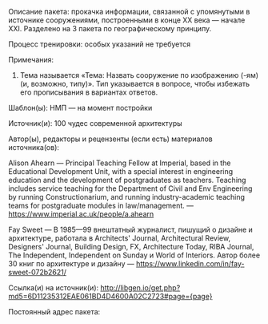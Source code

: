 Описание пакета: прокачка информации, связанной с упомянутыми в источнике сооружениями, построенными в конце XX века — начале XXI. Разделено на 3 пакета по географическому принципу.

Процесс тренировки: особых указаний не требуется

Примечания:

1. Тема называется «Тема: Назвать сооружение по изображению (-ям) (и, возможно, типу)». Тип указывается в вопросе, чтобы избежать его прописывания в вариантах ответов.

Шаблон(ы): НМП — на момент постройки

Источник(и): 100 чудес современной архитектуры

Автор(ы), редакторы и рецензенты (если есть) материалов источника(ов):

Alison Ahearn — Principal Teaching Fellow at Imperial, based in the Educational Development Unit, with a special interest in engineering education and the development of postgraduates as teachers. Teaching includes service teaching for the Department of Civil and Env Engineering by running Constructionarium, and running industry-academic teaching teams for postgraduate modules in law/management. — https://www.imperial.ac.uk/people/a.ahearn

Fay Sweet — В 1985—99 внештатный журналист, пишущий о дизайне и архитектуре, работала в Architects' Journal, Architectural Review, Designers' Journal, Building Design, FX, Architecture Today, RIBA Journal, The Independent, Independent on Sunday и World of Interiors. Автор более 30 книг по архитектуре и дизайну — https://www.linkedin.com/in/fay-sweet-072b2621/

Ссылка(и) на источник(и): http://libgen.io/get.php?md5=6D11235312EAE061BD4D4600A02C2723#page={page}

Постоянный адрес пакета: